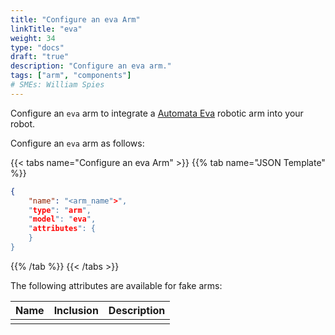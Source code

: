 ```yaml
---
title: "Configure an eva Arm"
linkTitle: "eva"
weight: 34
type: "docs"
draft: "true"
description: "Configure an eva arm."
tags: ["arm", "components"]
# SMEs: William Spies
---
```


Configure an `eva` arm to integrate a [Automata Eva](https://automata.tech/products/hardware/about-eva/) robotic arm into your robot.

Configure an `eva` arm as follows:

{{< tabs name="Configure an eva Arm" >}}
{{% tab name="JSON Template" %}}

```json {class="line-numbers linkable-line-numbers"}
{
    "name": "<arm_name">",
    "type": "arm",
    "model": "eva",
    "attributes": {
    }
}
```

{{% /tab %}}
{{< /tabs >}}

The following attributes are available for fake arms:

| Name | Inclusion | Description |
| ---- | --------- | ----------- |
| | |  |
